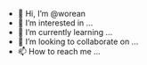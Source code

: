- 👋 Hi, I’m @worean
- 👀 I’m interested in ...
- 🌱 I’m currently learning ...
- 💞️ I’m looking to collaborate on ...
- 📫 How to reach me ...

<!---
worean/worean is a ✨ special ✨ repository because its `README.md` (this file) appears on your GitHub profile.
You can click the Preview link to take a look at your changes.
--->
